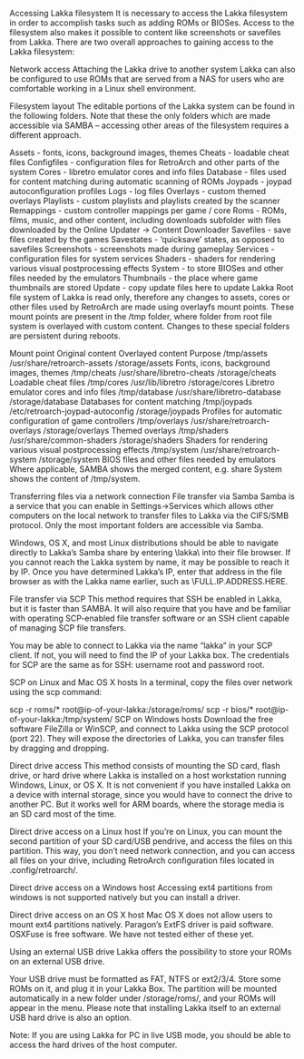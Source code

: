 Accessing Lakka filesystem
It is necessary to access the  Lakka  filesystem in order to accomplish tasks such as adding ROMs or BIOSes. Access to the  filesystem also makes it possible to content like screenshots or savefiles from  Lakka. There are two overall approaches to gaining access to the Lakka filesystem:

Network access
Attaching the Lakka drive to another system
Lakka can also be configured to use ROMs that are served from a NAS for users who are comfortable working in a Linux shell environment.

Filesystem layout
The editable portions of the Lakka system can be found in the following folders. Note that these the only folders which are made accessible via SAMBA – accessing other areas of the filesystem requires a different approach.

Assets - fonts, icons, background images, themes
Cheats - loadable cheat files
Configfiles - configuration files for RetroArch and other parts of the system
Cores - libretro  emulator cores and info files
Database - files used for content matching during automatic scanning of ROMs
Joypads - joypad autoconfiguration profiles
Logs - log files
Overlays - custom themed overlays
Playlists - custom playlists and playlists created by the scanner
Remappings - custom controller mappings per game / core
Roms - ROMs, films, music, and other content, including downloads subfolder with files downloaded by the Online Updater → Content Downloader
Savefiles - save files created by the games
Savestates - ‘quicksave’ states, as opposed to savefiles
Screenshots - screenshots made during gameplay
Services - configuration files for system services
Shaders - shaders for rendering various visual postprocessing effects
System - to store BIOSes and other files needed by the  emulators
Thumbnails - the place where game thumbnails are stored
Update - copy update files here to update  Lakka
Root  file system of  Lakka is read only, therefore any changes to assets, cores or other files used by RetroArch are made using overlayfs mount points. These mount points are present in the /tmp folder, where folder from root  file system is overlayed with custom content. Changes to these special folders are persistent during reboots.

Mount point	Original content	Overlayed content	Purpose
/tmp/assets	/usr/share/retroarch-assets	/storage/assets	Fonts, icons, background images, themes
/tmp/cheats	/usr/share/libretro-cheats	/storage/cheats	Loadable cheat files
/tmp/cores	/usr/lib/libretro	/storage/cores	Libretro emulator cores and info files
/tmp/database	/usr/share/libretro-database	/storage/database	Databases for content matching
/tmp/joypads	/etc/retroarch-joypad-autoconfig	/storage/joypads	Profiles for automatic configuration of game controllers
/tmp/overlays	/usr/share/retroarch-overlays	/storage/overlays	Themed overlays
/tmp/shaders	/usr/share/common-shaders	/storage/shaders	Shaders for rendering various visual postprocessing effects
/tmp/system	/usr/share/retroarch-system	/storage/system	BIOS files and other files needed by  emulators
Where applicable, SAMBA shows the merged content, e.g. share System shows the content of /tmp/system.

Transferring files via a network connection
 File transfer via Samba
Samba is a service that you can enable in Settings->Services which allows other computers on the local network to  transfer files to  Lakka via the CIFS/SMB protocol. Only the most important folders are accessible via Samba.

Windows, OS X, and most Linux distributions should be able to navigate directly to  Lakka’s Samba share by entering \\lakka\ into their file browser. If you cannot reach the Lakka system by name, it may be possible to reach it by IP. Once you have determined Lakka’s IP, enter that address in the  file browser as with the Lakka name earlier, such as \\FULL.IP.ADDRESS.HERE\.

File transfer via SCP
This method requires that SSH be enabled in Lakka, but it is faster than SAMBA. It will also require that you have and be familiar with operating SCP-enabled  file transfer software or an SSH client capable of managing SCP  file transfers.

You may be able to connect to  Lakka via the name “lakka” in your SCP client. If not, you will need to find the IP of your Lakka box. The credentials for SCP are the same as for SSH: username root and password root.

SCP on Linux and Mac OS X hosts
In a terminal, copy the files over network using the scp command:

scp -r roms/* root@ip-of-your-lakka:/storage/roms/
scp -r bios/* root@ip-of-your-lakka:/tmp/system/
SCP on Windows hosts
Download the free software FileZilla or WinSCP, and connect to  Lakka using the SCP protocol (port 22). They will expose the directories of Lakka, you can  transfer files by dragging and dropping.

Direct drive access
This method consists of mounting the SD card, flash drive, or hard drive where  Lakka is installed on a host workstation running Windows, Linux, or OS X. It is not convenient if you have installed Lakka on a device with internal storage, since you would have to connect the drive to another PC. But it works well for ARM boards, where the storage media is an SD card most of the time.

Direct drive access on a Linux host
If you’re on Linux, you can mount the second partition of your SD card/USB pendrive, and access the files on this partition. This way, you don’t need network connection, and you can access all files on your drive, including RetroArch configuration files located in .config/retroarch/.

Direct drive access on a Windows host
Accessing ext4 partitions from windows is not supported natively but you can install a driver.

Direct drive access on an OS X host
Mac OS X does not allow users to mount ext4 partitions natively. Paragon’s ExtFS driver is paid software. OSXFuse is free software. We have not tested either of these yet.

Using an external USB drive
 Lakka offers the possibility to store your ROMs on an external USB drive.

Your USB drive must be formatted as FAT, NTFS or ext2/3/4. Store some ROMs on it, and plug it in your  Lakka Box. The partition will be mounted automatically in a new folder under /storage/roms/, and your ROMs will appear in the menu. Please note that installing Lakka itself to an external USB hard drive is also an option.


Note: If you are using Lakka for PC in live USB mode, you should be able to access the hard drives of the host computer.
